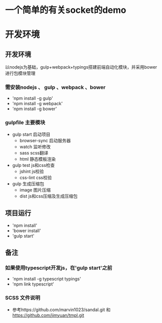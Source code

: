 # 一个简单的有关socket的demo

# 开发环境

## 开发环境
以nodejs为基础，gulp+webpack+typings搭建前端自动化模块，并采用bower进行包模块管理

### 需安装nodejs 、 gulp 、webpack 、bower

* 'npm install -g gulp'
* 'npm install -g webpack'
* 'npm install -g bower'

### gulpfile 主要模块

* gulp start 启动项目
	* browser-sync 启动服务器
	* watch 监听修改
	* sass scss翻译
	* html 静态模板渲染
* gulp test js和css检查
	* jshint js校验
	* css-lint css校验
* gulp 生成压缩包
	* image 图片压缩
	* dist js和css压缩及生成压缩包

## 项目运行

* 'npm install'
* 'bower install'
* 'gulp start'

## 备注

### 如果使用typescript开发js，在'gulp start'之前

* 'npm install -g typescript typings'
* 'npm link typescript'


### SCSS 文件说明

* 参考https://github.com/marvin1023/sandal.git 和 https://github.com/jimyuan/tmpl.git